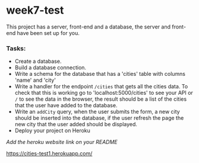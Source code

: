 # week7-test

This project has a server, front-end and a database, the server and front-end have been set up for you.

### Tasks:
- Create a database.
- Build a database connection.
- Write a schema for the database that has a 'cities' table with columns 'name' and 'city'
- Write a handler for the endpoint `/cities` that gets all the cities data. To check that this is working go to 'localhost:5000/cities' to see your API or `/` to see the data in the browser, the result should be a list of the cities that the user have added to the database.
- Write an `addCity` query, when the user submits the form, a new city should be inserted into the database, if the user refresh the page the new city that the user added should be displayed.
- Deploy your project on Heroku

*Add the heroku website link on your README*


https://cities-test1.herokuapp.com/